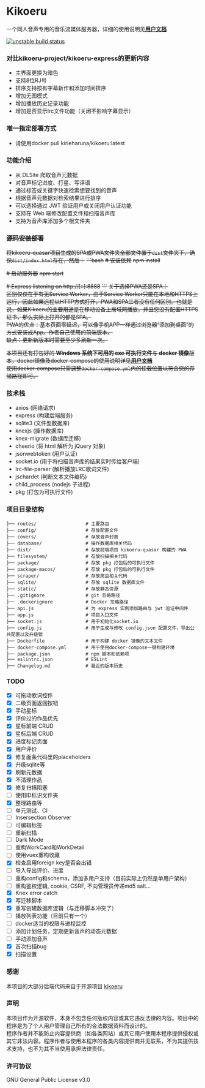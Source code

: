 # Kikoeru
一个同人音声专用的音乐流媒体服务器，详细的使用说明见[**用户文档**](https://github.com/umonaca/kikoeru-express/wiki/%E4%BD%BF%E7%94%A8%E8%AF%B4%E6%98%8E)

[![unstable build status](https://github.com/umonaca/kikoeru-express/actions/workflows/build-artifacts.yml/badge.svg)](https://github.com/umonaca/kikoeru-express/actions)

### 对比kikoeru-project/kikoeru-express的更新内容
- 主界面更换为暗色
- 支持8位RJ号
- 排序支持按有字幕新作和添加时间排序
- 增加无图模式
- 增加播放历史记录功能
- 增加是否显示lrc文件功能（关闭不影响字幕显示）

### 唯一指定部署方式
- 请使用docker pull kirieharuna/kikoeru:latest


### 功能介绍
- 从 DLSite 爬取音声元数据
- 对音声标记进度、打星、写评语
- 通过标签或关键字快速检索想要找到的音声
- 根据音声元数据对检索结果进行排序
- 可以选择通过 JWT 验证用户或关闭用户认证功能
- 支持在 Web 端修改配置文件和扫描音声库
- 支持为音声库添加多个根文件夹

### ~~源码安装部署~~
~~将kikoeru-quasar项目生成的SPA或PWA文件夹全部文件置于`dist`文件夹下，确保`dist/index.html`存在，然后：~~
~~```bash~~
~~# 安装依赖~~
~~npm install~~

~~# 启动服务器~~
~~npm start~~

~~# Express listening on http://[::]:8888~~
~~```~~
~~关于选择PWA还是SPA：~~  
~~区别仅仅在于有无Service Worker，由于Service Worker只能在本地和HTTPS上运行，因此如果远程以HTTP方式打开，PWA和SPA二者没有任何区别。也就是说，如果Kikoeru的主要用途是在移动设备上局域网播放，并且您没有配置HTTPS证书，那么实际上打开的都是SPA。~~  
~~PWA的优点：基本页面零延迟，可以像手机APP一样通过浏览器“添加到桌面”的方式安装成App。作者自己使用的前端版本。~~  
~~缺点：更新新版本时需要至少多刷新一次。~~  

~~本项目还有打包好的 **Windows 系统下可用的 exe 可执行文件**与 **docker 镜像**版本，docker镜像及docker-compose的使用说明详见[**用户文档**](https://github.com/umonaca/kikoeru-express/wiki/%E4%BD%BF%E7%94%A8%E8%AF%B4%E6%98%8E)  
使用docker-compose只需调整`docker-compose.yml`内的挂载位置以符合您的存储路径即可。~~

### 技术栈
- axios (网络请求)
- express (构建后端服务)
- sqlite3 (文件型数据库)
- knexjs (操作数据库)
- knex-migrate (数据库迁移)
- cheerio (将 html 解析为 jQuery 对象)
- jsonwebtoken (用户认证)
- socket.io (用于将扫描音声库的结果实时传给客户端)
- lrc-file-parser (解析播放LRC歌词文件)
- jschardet (判断文本文件编码)
- child_process (nodejs 子进程)
- pkg (打包为可执行文件)


### 项目目录结构
```
├── routes/                  # 主要路由
├── config/                  # 存放配置文件
├── covers/                  # 存放音声封面
├── database/                # 操作数据库相关代码
├── dist/                    # 存放前端项目 kikoeru-quasar 构建的 PWA
├── filesystem/              # 存放扫描相关代码
├── package/                 # 存放 pkg 打包后的可执行文件
├── package-macos/           # 存放 pkg 打包后的可执行文件
├── scraper/                 # 存放爬虫相关代码
├── sqlite/                  # 存放 sqlite 数据库文件
├── static/                  # 存放静态资源
├── .gitignore               # git 忽略路径
├── .dockerignore            # Docker 忽略路径
├── api.js                   # 为 express 实例添加路由与 jwt 验证中间件
├── app.js                   # 项目入口文件
├── socket.js                # 用于初始化socket.io
├── config.js                # 用于生成与修改 config.json 配置文件，导出公共配置以及升级锁
├── Dockerfile               # 用于构建 docker 镜像的文本文件
├── docker-compose.yml       # 用于使用docker-compose一键构建环境
├── package.json             # npm 脚本和依赖项
├── eslintrc.json            # ESLint
├── Changelog.md             # 最近的版本历史
```


### TODO
- [x] 可拖动歌词控件
- [x] 二级页面返回按钮
- [x] 手动星标
- [x] 评价过的作品优先
- [x] 星标前端 CRUD
- [x] 星标后端 CRUD
- [x] 进度标记页面
- [x] 用户评价
- [x] 修复面条代码里的placeholders
- [x] 升级sqlite等
- [x] 刷新元数据
- [x] 不清理作品
- [x] 修复扫描阻塞
- [ ] 使用ID标识文件夹
- [x] 整理路由等
- [ ] 单元测试、CI
- [ ] Insersection Observer
- [ ] 可编辑标签
- [ ] 重新扫描
- [ ] Dark Mode
- [ ] 重构WorkCard和WorkDetail
- [ ] 使用vuex重构收藏
- [x] 检查启用foreign key是否会出错
- [ ] 导入导出评价、进度
- [ ] 重构config和schema，添加多用户支持（目前实际上仍然是单用户架构）
- [ ] 重构鉴权逻辑, cookie, CSRF, 不向管理员传递md5 salt...
- [x] Knex error catch
- [x] 写迁移脚本
- [x] 重写创建数据库逻辑（与迁移脚本冲突了）
- [ ] 播放列表功能（目前只有一个）
- [ ] docker适当的权限与进程监控
- [ ] 添加计划任务，定期更新音声的动态元数据
- [ ] 手动添加音声
- [x] 首次扫描bug
- [x] 扫描设置

### 感谢
本项目的大部分后端代码来自于开源项目 [kikoeru](https://github.com/nortonandrews/kikoeru)

### 声明
本项目作为开源软件，本身不包含任何版权内容或其它违反法律的内容。项目中的程序是为了个人用户管理自己所有的合法数据资料而设计的。  
程序作者并不能防止内容提供商（如各类网站）或其它用户使用本程序提供侵权或其它非法内容。程序作者与使用本程序的各类内容提供商并无联系，不为其提供技术支持，也不为其不当使用承担法律责任。

### 许可协议
GNU General Public License v3.0
